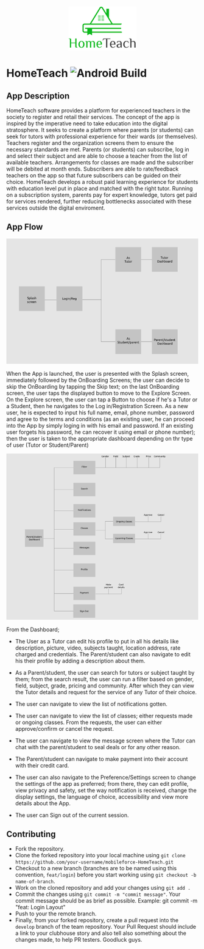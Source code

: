 <p align="center">
  <img src="media/splash_logo.png" title="App Logo">
</p>

 # HomeTeach ![Android Build](https://github.com/hngi/mobileforce-HomeTeach/workflows/Android%20Build/badge.svg)

## App Description
HomeTeach software provides a platform for experienced teachers in the society to register and retail their services. The concept of the app is inspired by the imperative need to take education into the digital stratosphere. It seeks to create a platform where parents (or students) can seek for tutors with professional experience for their wards (or themselves).
Teachers register and the organization screens them to ensure the necessary standards are met. Parents (or students) can subscribe, log in and select their subject and are able to choose a teacher from the list of available teachers. Arrangements for classes are made and the subscriber will be debited at month ends. Subscribers are able to rate/feedback teachers on the app so that future subscribers can be guided on their choice.
HomeTeach develops a robust paid learning experience for students with education level put in place and matched with the right tutor. Running on a subscription system, parents pay for expert knowledge, tutors get paid for services rendered, further reducing bottlenecks associated with these services outside the digital enviroment.

## App Flow

<p align="center">
  <img src="media/app_flow_1.PNG" title="App Flow">
</p>
When the App is launched, the user is presented with the Splash screen, immediately followed by the OnBoarding Screens; the user can decide to skip the OnBoarding by tapping the Skip text; on the last OnBoarding screen, the user taps the displayed button to move to the Explore Screen. On the Explore screen, the user can tap a Button to choose if he's a Tutor or a Student, then he navigates to the Log in/Registration Screen. As a new user, he is expected to input his full name, email, phone number, password and agree to the terms and conditions (as an existing user, he can proceed into the App by simply loging in with his email and password. If an existing user forgets his password, he can recover it using email or phone number); then the user is taken to the appropriate dashboard depending on thr type of user (Tutor or Student/Parent)
<p align="center">
  <img src="media/app_flow_2.PNG" title="App Flow">
</p>
From the Dashboard;

* The User as a Tutor can edit his profile to put in all his details like description, picture, video, subjects taught, location address, rate charged and credentials. The Parent/student can also navigate to edit his their profile by adding a description about them.

* As a Parent/student, the user can search for tutors or subject taught by them; from the search result, the user can run a filter based on gender, field, subject, grade, pricing and community. After which they can view the Tutor details and request for the service of any Tutor of their choice.

* The user can navigate to view the list of notifications gotten.

* The user can navigate to view the list of classes; either requests made or ongoing classes. From the requests, the user can either approve/confirm or cancel the request.

* The user can navigate to view the message screen where the Tutor can chat with the parent/student to seal deals or for any other reason.

* The Parent/student can navigate to make payment into their account with their credit card.

* The user can also navigate to the Preference/Settings screen to change the settings of the app as preferred; from there, they can edit profile, view privacy and safety, set the way notification is received, change the display settings, the language of choice, accessibility and view more details about the App.

* The user can Sign out of the current session.

## Contributing 
* Fork the repository.
* Clone the forked repository into your local machine using `git clone https://github.com/your-username/mobileforce-HomeTeach.git`
* Checkout to a new branch (branches are to be named using this convention, `feat/login`) before you start working using `git checkout -b name-of-branch`. 
* Work on the cloned repository and add your changes using `git add .`
* Commit the changes using `git commit -m "commit message"`.
Your commit message should be as brief as possible.
Example: git commit -m "feat: Login Layout"
* Push to your the remote branch.
* Finally, from your forked repository, create a pull request into the `develop` branch of the team repository.
Your Pull Request should include a link to your clubhouse story and also tell also something about the changes made, to help PR testers.
Goodluck guys.
